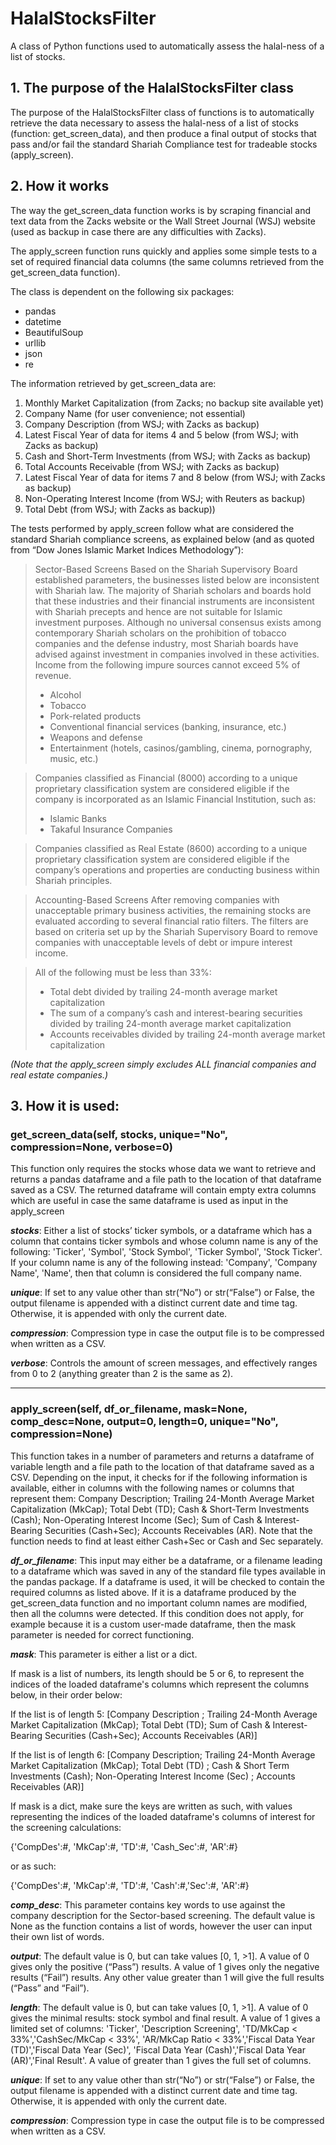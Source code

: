 # HalalStocksFilter

A class of Python functions used to automatically assess the halal-ness of a list of stocks.


## 1. The purpose of the HalalStocksFilter class

The purpose of the HalalStocksFilter class of functions is to automatically retrieve the data necessary to assess the halal-ness of a list of stocks (function: get_screen_data), and then produce a final output of stocks that pass and/or fail the standard Shariah Compliance test for tradeable stocks (apply_screen).


## 2. How it works

The way the get_screen_data function works is by scraping financial and text data from the Zacks website or the Wall Street Journal (WSJ) website (used as backup in case there are any difficulties with Zacks).

The apply_screen function runs quickly and applies some simple tests to a set of required financial data columns (the same columns retrieved from the get_screen_data function). 

The class is dependent on the following six packages:
- pandas
- datetime
- BeautifulSoup
- urllib
- json
- re

The information retrieved by get_screen_data are:
1)	Monthly Market Capitalization (from Zacks; no backup site available yet)
2)	Company Name (for user convenience; not essential)
3)	Company Description (from WSJ; with Zacks as backup)
4)	Latest Fiscal Year of data for items 4 and 5 below (from WSJ; with Zacks as backup)
5)	Cash and Short-Term Investments (from WSJ; with Zacks as backup)
6)	Total Accounts Receivable (from WSJ; with Zacks as backup)
7)	Latest Fiscal Year of data for items 7 and 8 below (from WSJ; with Zacks as backup)
8)	Non-Operating Interest Income (from WSJ; with Reuters as backup)
9)	Total Debt (from WSJ; with Zacks as backup))


The tests performed by apply_screen follow what are considered the standard Shariah compliance screens, as explained below (and as quoted from “Dow Jones Islamic Market Indices Methodology”): 

> Sector-Based Screens
Based on the Shariah Supervisory Board established parameters, the businesses listed below are inconsistent with Shariah law. The majority of Shariah scholars and boards hold that these industries and their financial instruments are inconsistent with Shariah precepts and hence are not suitable for Islamic investment purposes. Although no universal consensus exists among contemporary Shariah scholars on the prohibition of tobacco companies and the defense industry, most Shariah boards have advised against investment in companies involved in these activities. Income from the following impure sources cannot exceed 5% of revenue.
> - Alcohol
> - Tobacco
> - Pork-related products
> - Conventional financial services (banking, insurance, etc.)
> - Weapons and defense
> - Entertainment (hotels, casinos/gambling, cinema, pornography, music, etc.)

> Companies classified as Financial (8000) according to a unique proprietary classification
system are considered eligible if the company is incorporated as an Islamic Financial
Institution, such as:
> - Islamic Banks
> - Takaful Insurance Companies

> Companies classified as Real Estate (8600) according to a unique proprietary
classification system are considered eligible if the company’s operations and properties
are conducting business within Shariah principles.

> Accounting-Based Screens
After removing companies with unacceptable primary business activities, the remaining stocks are evaluated according to several financial ratio filters. The filters are based on criteria set up by the Shariah Supervisory Board to remove companies with unacceptable levels of debt or impure interest income. 
  
> All of the following must be less than 33%: 
> - Total debt divided by trailing 24-month average market capitalization  
> - The sum of a company’s cash and interest-bearing securities divided by trailing 24-month average market capitalization 
> - Accounts receivables divided by trailing 24-month average market capitalization 
 
*(Note that the apply_screen simply excludes ALL financial companies and real estate companies.)*
 

## 3. How it is used:

### get_screen_data(self, stocks, unique="No",  compression=None, verbose=0)

This function only requires the stocks whose data we want to retrieve and returns a pandas dataframe and a file path to the location of that dataframe saved as a CSV. The returned dataframe will contain empty extra columns which are useful in case the same dataframe is used as input in the apply_screen

***stocks***: Either a list of stocks’ ticker symbols, or a dataframe which has a column that contains ticker symbols and whose column name is any of the following: 'Ticker', 'Symbol', 'Stock Symbol', 'Ticker Symbol', 'Stock Ticker'. If your column name is any of the following instead: 'Company', 'Company Name', 'Name', then that column is considered the full company name.

***unique***: If set to any value other than str(“No”) or str(“False”) or False, the output filename is appended with a distinct current date and time tag. Otherwise, it is appended with only the current date.

***compression***: Compression type in case the output file is to be compressed when written as a CSV.

***verbose***: Controls the amount of screen messages, and effectively ranges from 0 to 2 (anything greater than 2 is the same as 2).


-------------


### apply_screen(self, df_or_filename, mask=None, comp_desc=None, output=0, length=0, unique="No",  compression=None)

This function takes in a number of parameters and returns a dataframe of variable length and a file path to the location of that dataframe saved as a CSV. Depending on the input, it checks for if the following information is available, either in columns with the following names or columns that represent them: Company Description; Trailing 24-Month Average Market Capitalization (MkCap); Total Debt (TD); Cash & Short-Term Investments (Cash); Non-Operating Interest Income (Sec); Sum of Cash & Interest-Bearing Securities (Cash+Sec); Accounts Receivables (AR).
Note that the function needs to find at least either Cash+Sec or Cash and Sec separately.

***df_or_filename***: This input may either be a dataframe, or a filename leading to a dataframe which was saved in any of the standard file types available in the pandas package. If a dataframe is used, it will be checked to contain the required columns as listed above. If it is a dataframe produced by the get_screen_data function and no important column names are modified, then all the columns were detected. If this condition does not apply, for example because it is a custom user-made dataframe, then the mask parameter is needed for correct functioning.


***mask***: This parameter is either a list or a dict.

If mask is a list of numbers, its length should be 5 or 6, to represent the indices of the loaded dataframe's columns which represent the columns below, in their order below:

If the list is of length 5:
[Company Description ; Trailing 24-Month Average Market Capitalization (MkCap); Total Debt (TD); Sum of Cash & Interest-Bearing Securities (Cash+Sec); Accounts Receivables (AR)]

If the list is of length 6:
[Company Description; Trailing 24-Month Average Market Capitalization (MkCap); Total Debt (TD) ; Cash & Short Term Investments (Cash); Non-Operating Interest Income (Sec) ; Accounts Receivables (AR)]

If mask is a dict, make sure the keys are written as such, with values representing the indices of the loaded dataframe's columns of interest for the screening calculations:

{'CompDes':#, 'MkCap':#, 'TD':#, 'Cash_Sec':#, 'AR':#}

or as such:

{'CompDes':#, 'MkCap':#, 'TD':#, 'Cash':#,'Sec':#, 'AR':#}


***comp_desc***: This parameter contains key words to use against the company description for the Sector-based screening. The default value is None as the function contains a list of words, however the user can input their own list of words.


***output***: The default value is 0, but can take values [0, 1, >1]. A value of 0 gives only the positive (“Pass”) results. A value of 1 gives only the negative results (“Fail”) results. Any other value greater than 1 will give the full results (“Pass” and “Fail”).


***length***: The default value is 0, but can take values [0, 1, >1]. A value of 0 gives the minimal results: stock symbol and final result. A value of 1 gives a limited set of columns: 'Ticker', 'Description Screening', 'TD/MkCap < 33%','CashSec/MkCap < 33%', 'AR/MkCap Ratio < 33%','Fiscal Data Year (TD)','Fiscal Data Year (Sec)', 'Fiscal Data Year (Cash)','Fiscal Data Year (AR)','Final Result'. A value of greater than 1 gives the full set of columns.

***unique***: If set to any value other than str(“No”) or str(“False”) or False, the output filename is appended with a distinct current date and time tag. Otherwise, it is appended with only the current date.

***compression***: Compression type in case the output file is to be compressed when written as a CSV.

